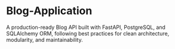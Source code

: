 # Blog-Application
A production-ready Blog API built with FastAPI, PostgreSQL, and SQLAlchemy ORM, following best practices for clean architecture, modularity, and maintainability.
